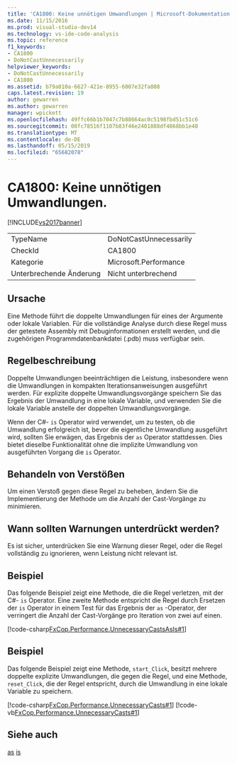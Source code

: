 ```yaml
---
title: 'CA1800: Keine unnötigen Umwandlungen | Microsoft-Dokumentation'
ms.date: 11/15/2016
ms.prod: visual-studio-dev14
ms.technology: vs-ide-code-analysis
ms.topic: reference
f1_keywords:
- CA1800
- DoNotCastUnnecessarily
helpviewer_keywords:
- DoNotCastUnnecessarily
- CA1800
ms.assetid: b79a010a-6627-421e-8955-6007e32fa808
caps.latest.revision: 19
author: gewarren
ms.author: gewarren
manager: wpickett
ms.openlocfilehash: 49ffc66b1b7047c7b88664ac0c5198fbd51c51c6
ms.sourcegitcommit: 08fc78516f1107b83f46e2401888df4868bb1e40
ms.translationtype: MT
ms.contentlocale: de-DE
ms.lasthandoff: 05/15/2019
ms.locfileid: "65682078"
---
```

# <a name="ca1800-do-not-cast-unnecessarily"></a>CA1800: Keine unnötigen Umwandlungen.
[!INCLUDE[vs2017banner](../includes/vs2017banner.md)]

|||
|-|-|
|TypeName|DoNotCastUnnecessarily|
|CheckId|CA1800|
|Kategorie|Microsoft.Performance|
|Unterbrechende Änderung|Nicht unterbrechend|

## <a name="cause"></a>Ursache
 Eine Methode führt die doppelte Umwandlungen für eines der Argumente oder lokale Variablen. Für die vollständige Analyse durch diese Regel muss der getestete Assembly mit Debuginformationen erstellt werden, und die zugehörigen Programmdatenbankdatei (.pdb) muss verfügbar sein.

## <a name="rule-description"></a>Regelbeschreibung
 Doppelte Umwandlungen beeinträchtigen die Leistung, insbesondere wenn die Umwandlungen in kompakten Iterationsanweisungen ausgeführt werden. Für explizite doppelte Umwandlungsvorgänge speichern Sie das Ergebnis der Umwandlung in eine lokale Variable, und verwenden Sie die lokale Variable anstelle der doppelten Umwandlungsvorgänge.

 Wenn der C#- `is` Operator wird verwendet, um zu testen, ob die Umwandlung erfolgreich ist, bevor die eigentliche Umwandlung ausgeführt wird, sollten Sie erwägen, das Ergebnis der `as` Operator stattdessen. Dies bietet dieselbe Funktionalität ohne die implizite Umwandlung von ausgeführten Vorgang die `is` Operator.

## <a name="how-to-fix-violations"></a>Behandeln von Verstößen
 Um einen Verstoß gegen diese Regel zu beheben, ändern Sie die Implementierung der Methode um die Anzahl der Cast-Vorgänge zu minimieren.

## <a name="when-to-suppress-warnings"></a>Wann sollten Warnungen unterdrückt werden?
 Es ist sicher, unterdrücken Sie eine Warnung dieser Regel, oder die Regel vollständig zu ignorieren, wenn Leistung nicht relevant ist.

## <a name="example"></a>Beispiel
 Das folgende Beispiel zeigt eine Methode, die die Regel verletzen, mit der C#- `is` Operator. Eine zweite Methode entspricht die Regel durch Ersetzen der `is` Operator in einem Test für das Ergebnis der `as` -Operator, der verringert die Anzahl der Cast-Vorgänge pro Iteration von zwei auf einen.

 [!code-csharp[FxCop.Performance.UnnecessaryCastsAsIs#1](../snippets/csharp/VS_Snippets_CodeAnalysis/FxCop.Performance.UnnecessaryCastsAsIs/cs/FxCop.Performance.UnnecessaryCastsAsIs.cs#1)]

## <a name="example"></a>Beispiel
 Das folgende Beispiel zeigt eine Methode, `start_Click`, besitzt mehrere doppelte explizite Umwandlungen, die gegen die Regel, und eine Methode, `reset_Click`, die der Regel entspricht, durch die Umwandlung in eine lokale Variable zu speichern.

 [!code-csharp[FxCop.Performance.UnnecessaryCasts#1](../snippets/csharp/VS_Snippets_CodeAnalysis/FxCop.Performance.UnnecessaryCasts/cs/FxCop.Performance.UnnecessaryCasts.cs#1)]
 [!code-vb[FxCop.Performance.UnnecessaryCasts#1](../snippets/visualbasic/VS_Snippets_CodeAnalysis/FxCop.Performance.UnnecessaryCasts/vb/FxCop.Performance.UnnecessaryCasts.vb#1)]

## <a name="see-also"></a>Siehe auch
 [as](https://msdn.microsoft.com/library/a9be126b-cbf4-4990-a70d-d0e1983cad0e) [is](https://msdn.microsoft.com/library/bc62316a-d41f-4f90-8300-c6f4f0556e43)
